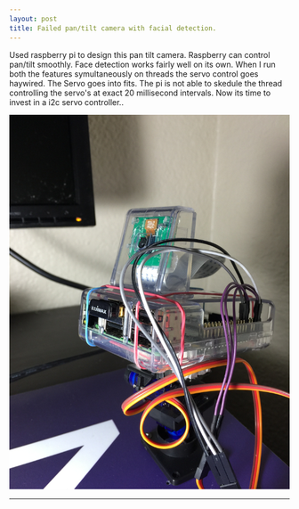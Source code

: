 ```yaml
---
layout: post
title: Failed pan/tilt camera with facial detection.
---
```


Used raspberry pi to design this pan tilt camera. Raspberry can control pan/tilt smoothly.
Face detection works fairly well on its own.
When I run both the features symultaneously on threads the servo control goes haywired. The Servo goes into fits.
The pi is not able to skedule the thread controlling the servo's at exact 20 millisecond intervals.
Now its time to invest in a i2c servo controller..

![pan titl camera](../images/pantiltcam.jpg)

---


